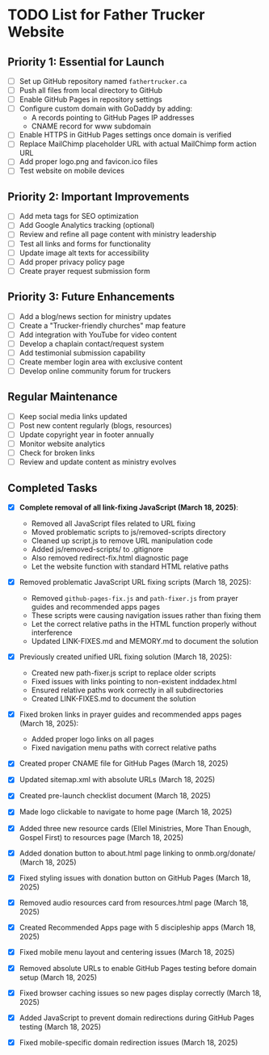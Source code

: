 # TODO List for Father Trucker Website

## Priority 1: Essential for Launch

- [ ] Set up GitHub repository named `fathertrucker.ca`
- [ ] Push all files from local directory to GitHub
- [ ] Enable GitHub Pages in repository settings
- [ ] Configure custom domain with GoDaddy by adding:
  - A records pointing to GitHub Pages IP addresses
  - CNAME record for www subdomain
- [ ] Enable HTTPS in GitHub Pages settings once domain is verified
- [ ] Replace MailChimp placeholder URL with actual MailChimp form action URL
- [ ] Add proper logo.png and favicon.ico files
- [ ] Test website on mobile devices

## Priority 2: Important Improvements

- [ ] Add meta tags for SEO optimization
- [ ] Add Google Analytics tracking (optional)
- [ ] Review and refine all page content with ministry leadership
- [ ] Test all links and forms for functionality
- [ ] Update image alt texts for accessibility
- [ ] Add proper privacy policy page
- [ ] Create prayer request submission form

## Priority 3: Future Enhancements

- [ ] Add a blog/news section for ministry updates
- [ ] Create a "Trucker-friendly churches" map feature
- [ ] Add integration with YouTube for video content
- [ ] Develop a chaplain contact/request system
- [ ] Add testimonial submission capability
- [ ] Create member login area with exclusive content
- [ ] Develop online community forum for truckers

## Regular Maintenance

- [ ] Keep social media links updated
- [ ] Post new content regularly (blogs, resources)
- [ ] Update copyright year in footer annually
- [ ] Monitor website analytics
- [ ] Check for broken links
- [ ] Review and update content as ministry evolves

## Completed Tasks
- [x] **Complete removal of all link-fixing JavaScript (March 18, 2025)**:
  - Removed all JavaScript files related to URL fixing
  - Moved problematic scripts to js/removed-scripts directory
  - Cleaned up script.js to remove URL manipulation code
  - Added js/removed-scripts/ to .gitignore
  - Also removed redirect-fix.html diagnostic page
  - Let the website function with standard HTML relative paths

- [x] Removed problematic JavaScript URL fixing scripts (March 18, 2025):
  - Removed `github-pages-fix.js` and `path-fixer.js` from prayer guides and recommended apps pages
  - These scripts were causing navigation issues rather than fixing them
  - Let the correct relative paths in the HTML function properly without interference
  - Updated LINK-FIXES.md and MEMORY.md to document the solution

- [x] Previously created unified URL fixing solution (March 18, 2025):
  - Created new path-fixer.js script to replace older scripts
  - Fixed issues with links pointing to non-existent inddadex.html
  - Ensured relative paths work correctly in all subdirectories
  - Created LINK-FIXES.md to document the solution

- [x] Fixed broken links in prayer guides and recommended apps pages (March 18, 2025):
  - Added proper logo links on all pages
  - Fixed navigation menu paths with correct relative paths

- [x] Created proper CNAME file for GitHub Pages (March 18, 2025)
- [x] Updated sitemap.xml with absolute URLs (March 18, 2025)
- [x] Created pre-launch checklist document (March 18, 2025)
- [x] Made logo clickable to navigate to home page (March 18, 2025)
- [x] Added three new resource cards (Ellel Ministries, More Than Enough, Gospel First) to resources page (March 18, 2025)
- [x] Added donation button to about.html page linking to onmb.org/donate/ (March 18, 2025)
- [x] Fixed styling issues with donation button on GitHub Pages (March 18, 2025)
- [x] Removed audio resources card from resources.html page (March 18, 2025)
- [x] Created Recommended Apps page with 5 discipleship apps (March 18, 2025)
- [x] Fixed mobile menu layout and centering issues (March 18, 2025)
- [x] Removed absolute URLs to enable GitHub Pages testing before domain setup (March 18, 2025)
- [x] Fixed browser caching issues so new pages display correctly (March 18, 2025)
- [x] Added JavaScript to prevent domain redirections during GitHub Pages testing (March 18, 2025)
- [x] Fixed mobile-specific domain redirection issues (March 18, 2025)
